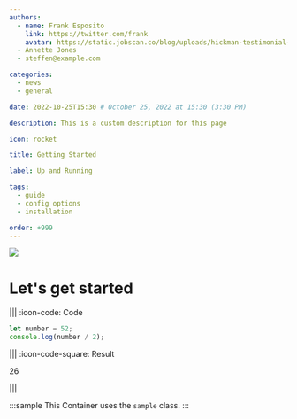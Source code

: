 ```yaml
---
authors:
  - name: Frank Esposito
    link: https://twitter.com/frank
    avatar: https://static.jobscan.co/blog/uploads/hickman-testimonial-1.png
  - Annette Jones
  - steffen@example.com

categories:
  - news
  - general

date: 2022-10-25T15:30 # October 25, 2022 at 15:30 (3:30 PM)

description: This is a custom description for this page

icon: rocket

title: Getting Started

label: Up and Running

tags:
  - guide
  - config options
  - installation

order: +999
---
```


![](https://raw.githubusercontent.com/retypeapp/retype/main/static/headers/guides_getting-started.png)

Let's get started
=================

||| :icon-code: Code

```javascript #
let number = 52;
console.log(number / 2);
```
||| :icon-code-square: Result

26

|||

:::sample
This Container uses the `sample` class.
:::
